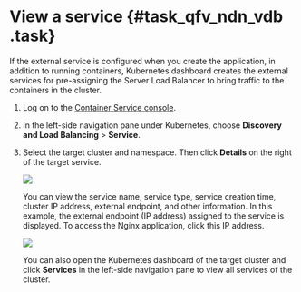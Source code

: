 # View a service {#task_qfv_ndn_vdb .task}

If the external service is configured when you create the application, in addition to running containers, Kubernetes dashboard creates the external services for pre-assigning the Server Load Balancer to bring traffic to the containers in the cluster.

1.   Log on to the [Container Service console](https://partners-intl.console.aliyun.com/#/cs). 
2.  In the left-side navigation pane under Kubernetes, choose **Discovery and Load Balancing** \> **Service**. 
3.  Select the target cluster and namespace. Then click **Details** on the right of the target service. 

    ![](http://static-aliyun-doc.oss-cn-hangzhou.aliyuncs.com/assets/img/16665/155109542811046_en-US.png) 

    You can view the service name, service type, service creation time, cluster IP address, external endpoint, and other information. In this example, the external endpoint \(IP address\) assigned to the service is displayed. To access the Nginx application, click this IP address.

    ![](http://static-aliyun-doc.oss-cn-hangzhou.aliyuncs.com/assets/img/16665/155109542811047_en-US.png)

    You can also open the Kubernetes dashboard of the target cluster and click **Services** in the left-side navigation pane to view all services of the cluster.


